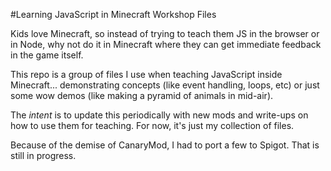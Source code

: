 #Learning JavaScript in Minecraft Workshop Files

Kids love Minecraft, so instead of trying to teach them JS in the browser or in Node, why not do it in Minecraft where they can get immediate feedback in the game itself.

This repo is a group of files I use when teaching JavaScript inside Minecraft... demonstrating concepts (like event handling, loops, etc) or just some wow demos (like making a pyramid of animals in mid-air).

The *intent* is to update this periodically with new mods and write-ups on how to use them for teaching. For now, it's just my collection of files.

Because of the demise of CanaryMod, I had to port a few to Spigot. That is still in progress.

